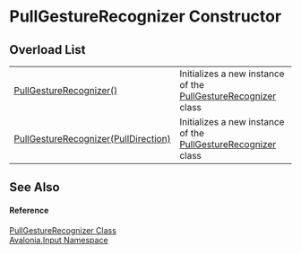 # PullGestureRecognizer Constructor


## Overload List
<table>
<tr>
<td><a href="M_Avalonia_Input_PullGestureRecognizer__ctor">PullGestureRecognizer()</a></td>
<td>Initializes a new instance of the <a href="T_Avalonia_Input_PullGestureRecognizer">PullGestureRecognizer</a> class</td>
</tr>
<tr>
<td><a href="M_Avalonia_Input_PullGestureRecognizer__ctor_1">PullGestureRecognizer(PullDirection)</a></td>
<td>Initializes a new instance of the <a href="T_Avalonia_Input_PullGestureRecognizer">PullGestureRecognizer</a> class</td>
</tr>
</table>

## See Also


#### Reference
<a href="T_Avalonia_Input_PullGestureRecognizer">PullGestureRecognizer Class</a>  
<a href="N_Avalonia_Input">Avalonia.Input Namespace</a>  

